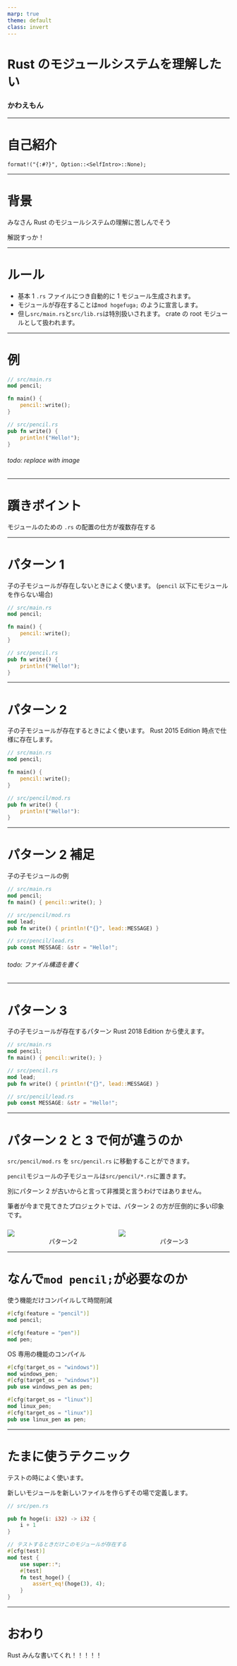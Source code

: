 ```yaml
---
marp: true
theme: default
class: invert
---
```


# Rust のモジュールシステムを理解したい

### かわえもん

---

# 自己紹介

`format!("{:#?}", Option::<SelfIntro>::None);`

---

# 背景

みなさん Rust のモジュールシステムの理解に苦しんでそう

解説すっか！

---

# ルール

-   基本 1 `.rs` ファイルにつき自動的に 1 モジュール生成されます。
-   モジュールが存在することは`mod hogefuga;` のように宣言します。
-   但し`src/main.rs`と`src/lib.rs`は特別扱いされます。
    crate の root モジュールとして扱われます。

---

# 例

```rust
// src/main.rs
mod pencil;

fn main() {
    pencil::write();
}
```

```rust
// src/pencil.rs
pub fn write() {
    println!("Hello!");
}
```

###### todo: replace with image

---

# 躓きポイント

モジュールのための `.rs` の配置の仕方が複数存在する

---

# パターン 1

子の子モジュールが存在しないときによく使います。
(`pencil` 以下にモジュールを作らない場合)

```rust
// src/main.rs
mod pencil;

fn main() {
    pencil::write();
}

```

```rust
// src/pencil.rs
pub fn write() {
    println!("Hello!");
}
```

---

# パターン 2

子の子モジュールが存在するときによく使います。
Rust 2015 Edition 時点で仕様に存在します。

```rust
// src/main.rs
mod pencil;

fn main() {
    pencil::write();
}
```

```rust
// src/pencil/mod.rs
pub fn write() {
    println!("Hello!"):
}
```

---

# パターン 2 補足

子の子モジュールの例

```rust
// src/main.rs
mod pencil;
fn main() { pencil::write(); }
```

```rust
// src/pencil/mod.rs
mod lead;
pub fn write() { println!("{}", lead::MESSAGE) }
```

```rust
// src/pencil/lead.rs
pub const MESSAGE: &str = "Hello!";
```

###### todo: ファイル構造を書く

---

# パターン 3

子の子モジュールが存在するパターン
Rust 2018 Edition から使えます。

```rust
// src/main.rs
mod pencil;
fn main() { pencil::write(); }
```

```rust
// src/pencil.rs
mod lead;
pub fn write() { println!("{}", lead::MESSAGE) }
```

```rust
// src/pencil/lead.rs
pub const MESSAGE: &str = "Hello!";
```

---

# パターン 2 と 3 で何が違うのか

`src/pencil/mod.rs` を `src/pencil.rs` に移動することができます。

`pencil`モジュールの子モジュールは`src/pencil/*.rs`に置きます。

別にパターン 2 が古いからと言って非推奨と言うわけではありません。

筆者が今まで見てきたプロジェクトでは、パターン 2 の方が圧倒的に多い印象です。

<style>
    .treeimage {
        display: flex;
        flex-direction: row;
        justify-content: space-evenly;
    }

    .treeimage > figure {
        margin: 0;
        margin-top: 10px;
        width: 300px;
    }

    .treeimage > figure > figcaption {
        text-align: center;
    }
</style>

<div class="treeimage">
    <figure>
        <img src="https://imgur.com/j5zrE0E.png" />
        <figcaption>パターン2</figcaption>
    </figure>
    <figure>
        <img src="https://imgur.com/QOOCEX2.png" />
        <figcaption>パターン3</figcaption>
    </figure>
</div>

---

# なんで`mod pencil;`が必要なのか

使う機能だけコンパイルして時間削減

```rust
#[cfg(feature = "pencil")]
mod pencil;

#[cfg(feature = "pen")]
mod pen;
```

OS 専用の機能のコンパイル

```rust
#[cfg(target_os = "windows")]
mod windows_pen;
#[cfg(target_os = "windows")]
pub use windows_pen as pen;

#[cfg(target_os = "linux")]
mod linux_pen;
#[cfg(target_os = "linux")]
pub use linux_pen as pen;
```

---

# たまに使うテクニック

テストの時によく使います。

新しいモジュールを新しいファイルを作らずその場で定義します。

```rust
// src/pen.rs

pub fn hoge(i: i32) -> i32 {
    i + 1
}

// テストするときだけこのモジュールが存在する
#[cfg(test)]
mod test {
    use super::*;
    #[test]
    fn test_hoge() {
        assert_eq!(hoge(3), 4);
    }
}
```

---

# おわり

Rust みんな書いてくれ！！！！！
